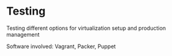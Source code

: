 # Testing
Testing different options for virtualization setup and production management

Software involved:
Vagrant,
Packer,
Puppet
